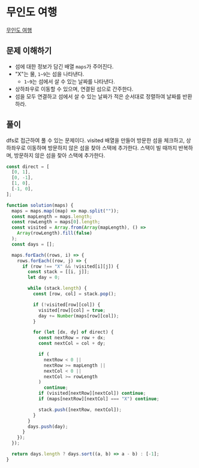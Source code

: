 # 무인도 여행

[무인도 여행](https://school.programmers.co.kr/learn/courses/30/lessons/154540)

## 문제 이해하기

- 섬에 대한 정보가 담긴 배열 `maps`가 주어진다.
- "X"는 물, `1~9`는 섬을 나타낸다.
  - `1~9`는 섬에서 살 수 있는 날짜를 나타낸다.
- 상하좌우로 이동할 수 있으며, 연결된 섬으로 간주한다.
- 섬을 모두 연결하고 섬에서 살 수 있는 날짜가 적은 순서대로 정렬하여 날짜를 반환하라.

## 풀이

dfs로 접근하여 풀 수 있는 문제이다.
visited 배열을 만들어 방문한 섬을 체크하고, 상하좌우로 이동하며 방문하지 않은 섬을 찾아 스택에 추가한다.
스택이 빌 때까지 반복하며, 방문하지 않은 섬을 찾아 스택에 추가한다.

```javascript
const direct = [
  [0, 1],
  [0, -1],
  [1, 0],
  [-1, 0],
];

function solution(maps) {
  maps = maps.map((map) => map.split(""));
  const mapLength = maps.length;
  const rowLength = maps[0].length;
  const visited = Array.from(Array(mapLength), () =>
    Array(rowLength).fill(false)
  );
  const days = [];

  maps.forEach((rows, i) => {
    rows.forEach((row, j) => {
      if (row !== "X" && !visited[i][j]) {
        const stack = [[i, j]];
        let day = 0;

        while (stack.length) {
          const [row, col] = stack.pop();

          if (!visited[row][col]) {
            visited[row][col] = true;
            day += Number(maps[row][col]);
          }

          for (let [dx, dy] of direct) {
            const nextRow = row + dx;
            const nextCol = col + dy;

            if (
              nextRow < 0 ||
              nextRow >= mapLength ||
              nextCol < 0 ||
              nextCol >= rowLength
            )
              continue;
            if (visited[nextRow][nextCol]) continue;
            if (maps[nextRow][nextCol] === "X") continue;

            stack.push([nextRow, nextCol]);
          }
        }
        days.push(day);
      }
    });
  });

  return days.length ? days.sort((a, b) => a - b) : [-1];
}
```
